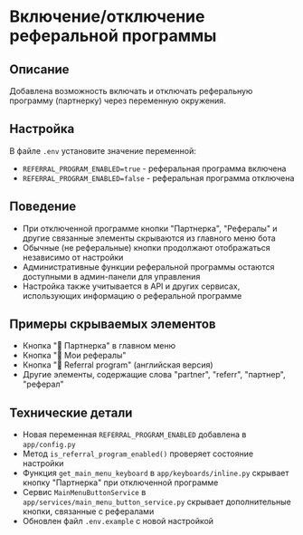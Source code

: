# Включение/отключение реферальной программы

## Описание
Добавлена возможность включать и отключать реферальную программу (партнерку) через переменную окружения.

## Настройка
В файле `.env` установите значение переменной:

- `REFERRAL_PROGRAM_ENABLED=true` - реферальная программа включена
- `REFERRAL_PROGRAM_ENABLED=false` - реферальная программа отключена

## Поведение
- При отключенной программе кнопки "Партнерка", "Рефералы" и другие связанные элементы скрываются из главного меню бота
- Обычные (не реферальные) кнопки продолжают отображаться независимо от настройки
- Административные функции реферальной программы остаются доступными в админ-панели для управления
- Настройка также учитывается в API и других сервисах, использующих информацию о реферальной программе

## Примеры скрываемых элементов
- Кнопка "🤝 Партнерка" в главном меню
- Кнопка "👥 Мои рефералы" 
- Кнопка "🤝 Referral program" (английская версия)
- Другие элементы, содержащие слова "partner", "referr", "партнер", "реферал"

## Технические детали
- Новая переменная `REFERRAL_PROGRAM_ENABLED` добавлена в `app/config.py`
- Метод `is_referral_program_enabled()` проверяет состояние настройки
- Функция `get_main_menu_keyboard` в `app/keyboards/inline.py` скрывает кнопку "Партнерка" при отключенной программе
- Сервис `MainMenuButtonService` в `app/services/main_menu_button_service.py` скрывает дополнительные кнопки, связанные с рефералами
- Обновлен файл `.env.example` с новой настройкой